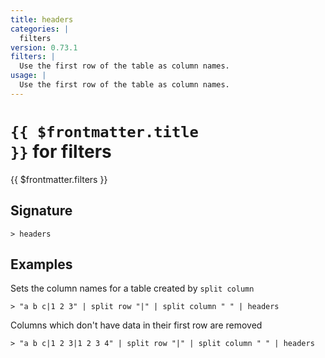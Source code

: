 ```yaml
---
title: headers
categories: |
  filters
version: 0.73.1
filters: |
  Use the first row of the table as column names.
usage: |
  Use the first row of the table as column names.
---
```


# <code>{{ $frontmatter.title }}</code> for filters

<div class='command-title'>{{ $frontmatter.filters }}</div>

## Signature

```> headers ```

## Examples

Sets the column names for a table created by `split column`
```shell
> "a b c|1 2 3" | split row "|" | split column " " | headers
```

Columns which don't have data in their first row are removed
```shell
> "a b c|1 2 3|1 2 3 4" | split row "|" | split column " " | headers
```

